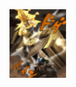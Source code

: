 <img src="https://github.com/arch-herobrine/yt-proxy/raw/main/%E3%83%AD%E3%83%BC%E3%83%89%E3%83%AD%E3%83%BC%E3%83%A9%E3%83%BC.jpg" width="100">
